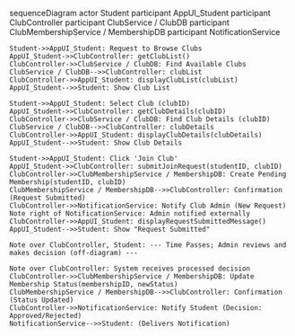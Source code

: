 sequenceDiagram
    actor Student
    participant AppUI_Student
    participant ClubController
    participant ClubService / ClubDB
    participant ClubMembershipService / MembershipDB
    participant NotificationService

    Student->>AppUI_Student: Request to Browse Clubs
    AppUI_Student->>ClubController: getClubList()
    ClubController->>ClubService / ClubDB: Find Available Clubs
    ClubService / ClubDB-->>ClubController: clubList
    ClubController->>AppUI_Student: displayClubList(clubList)
    AppUI_Student-->>Student: Show Club List

    Student->>AppUI_Student: Select Club (clubID)
    AppUI_Student->>ClubController: getClubDetails(clubID)
    ClubController->>ClubService / ClubDB: Find Club Details (clubID)
    ClubService / ClubDB-->>ClubController: clubDetails
    ClubController->>AppUI_Student: displayClubDetails(clubDetails)
    AppUI_Student-->>Student: Show Club Details

    Student->>AppUI_Student: Click 'Join Club'
    AppUI_Student->>ClubController: submitJoinRequest(studentID, clubID)
    ClubController->>ClubMembershipService / MembershipDB: Create Pending Membership(studentID, clubID)
    ClubMembershipService / MembershipDB-->>ClubController: Confirmation (Request Submitted)
    ClubController->>NotificationService: Notify Club Admin (New Request)
    Note right of NotificationService: Admin notified externally
    ClubController->>AppUI_Student: displayRequestSubmittedMessage()
    AppUI_Student-->>Student: Show "Request Submitted"

    Note over ClubController, Student: --- Time Passes; Admin reviews and makes decision (off-diagram) ---

    Note over ClubController: System receives processed decision
    ClubController->>ClubMembershipService / MembershipDB: Update Membership Status(membershipID, newStatus)
    ClubMembershipService / MembershipDB-->>ClubController: Confirmation (Status Updated)
    ClubController->>NotificationService: Notify Student (Decision: Approved/Rejected)
    NotificationService-->>Student: (Delivers Notification)
